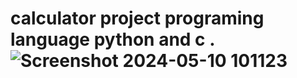 # calculator project programing language python and c .![Screenshot 2024-05-10 101123](https://github.com/WebDevShakil/calculator-project-python-and-c/assets/97349892/8214ff1f-4301-4513-bf30-1d77d018be7a)
